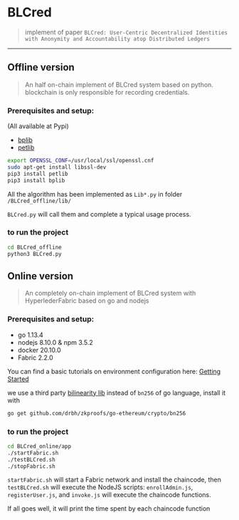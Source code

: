 # BLCred

> implement of paper `BLCred: User-Centric Decentralized Identities with Anonymity and Accountability atop Distributed Ledgers`

---

## Offline version

> An half on-chain implement of BLCred system based on python. blockchain is only responsible for recording credentials.

### Prerequisites and setup:

(All available at Pypi)

* [bplib](https://github.com/gdanezis/bplib)
* [petlib](https://github.com/gdanezis/petlib)

``` bash
export OPENSSL_CONF=/usr/local/ssl/openssl.cnf
sudo apt-get install libssl-dev
pip3 install petlib
pip3 install bplib
```


All the algorithm has been implemented as `Lib*.py` in folder `/BLCred_offline/lib/`

`BLCred.py` will call them and complete a typical usage process.

### to run the project

``` bash
cd BLCred_offline
python3 BLCred.py
```

## Online version

> An completely on-chain implement of BLCred system with HyperlederFabric based on go and nodejs

### Prerequisites and setup:

* go 1.13.4
* nodejs 8.10.0 & npm 3.5.2
* docker 20.10.0
* Fabric 2.2.0

You can find a basic tutorials on environment configuration here: [Getting Started](https://hyperledger-fabric.readthedocs.io/en/latest/getting_started.html)

we use a third party [bilinearity lib](https://github.com/drbh/zkproofs/tree/master/go-ethereum/crypto/bn256) instead of `bn256` of go language, install it with

```bash
go get github.com/drbh/zkproofs/go-ethereum/crypto/bn256
```

### to run the project

```bash
cd BLCred_online/app
./startFabric.sh
./testBLCred.sh
./stopFabric.sh
```

`startFabric.sh` will start a Fabric network and install the chaincode, then `testBLCred.sh` will execute the NodeJS scripts: `enrollAdmin.js`, `registerUser.js`, and `invoke.js` will execute the chaincode functions.

If all goes well, it will print the time spent by each chaincode function
